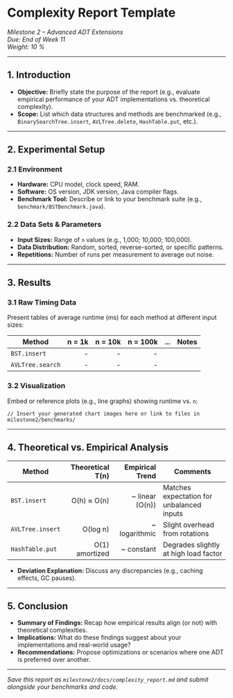 # Complexity Report Template

*Milestone 2 – Advanced ADT Extensions*  
*Due: End of Week 11*  
*Weight: 10 %*

---

## 1. Introduction
- **Objective:** Briefly state the purpose of the report (e.g., evaluate empirical performance of your ADT implementations vs. theoretical complexity).  
- **Scope:** List which data structures and methods are benchmarked (e.g., `BinarySearchTree.insert`, `AVLTree.delete`, `HashTable.put`, etc.).

---

## 2. Experimental Setup
### 2.1 Environment
- **Hardware:** CPU model, clock speed, RAM.  
- **Software:** OS version, JDK version, Java compiler flags.  
- **Benchmark Tool:** Describe or link to your benchmark suite (e.g., `benchmark/BSTBenchmark.java`).

### 2.2 Data Sets & Parameters
- **Input Sizes:** Range of `n` values (e.g., 1,000; 10,000; 100,000).  
- **Data Distribution:** Random, sorted, reverse-sorted, or specific patterns.  
- **Repetitions:** Number of runs per measurement to average out noise.

---

## 3. Results
### 3.1 Raw Timing Data
Present tables of average runtime (ms) for each method at different input sizes:

| Method             | n = 1k | n = 10k | n = 100k | ... | Notes               |
|--------------------|-------:|--------:|---------:|-----|---------------------|
| `BST.insert`       |      - |       - |        - |     |                     |
| `AVLTree.search`   |      - |       - |        - |     |                     |

### 3.2 Visualization
Embed or reference plots (e.g., line graphs) showing runtime vs. `n`:

```
// Insert your generated chart images here or link to files in milestone2/benchmarks/
```  

---

## 4. Theoretical vs. Empirical Analysis
| Method             | Theoretical T(n) | Empirical Trend   | Comments                         |
|--------------------|-----------------:|------------------:|----------------------------------|
| `BST.insert`       | O(h) ≈ O(n)      | ~ linear (O(n))   | Matches expectation for unbalanced inputs |
| `AVLTree.insert`   | O(log n)        | ~ logarithmic     | Slight overhead from rotations         |
| `HashTable.put`    | O(1) amortized  | ~ constant       | Degrades slightly at high load factor   |

- **Deviation Explanation:** Discuss any discrepancies (e.g., caching effects, GC pauses).

---

## 5. Conclusion
- **Summary of Findings:** Recap how empirical results align (or not) with theoretical complexities.  
- **Implications:** What do these findings suggest about your implementations and real-world usage?  
- **Recommendations:** Propose optimizations or scenarios where one ADT is preferred over another.

---

*Save this report as `milestone2/docs/complexity_report.md` and submit alongside your benchmarks and code.*

